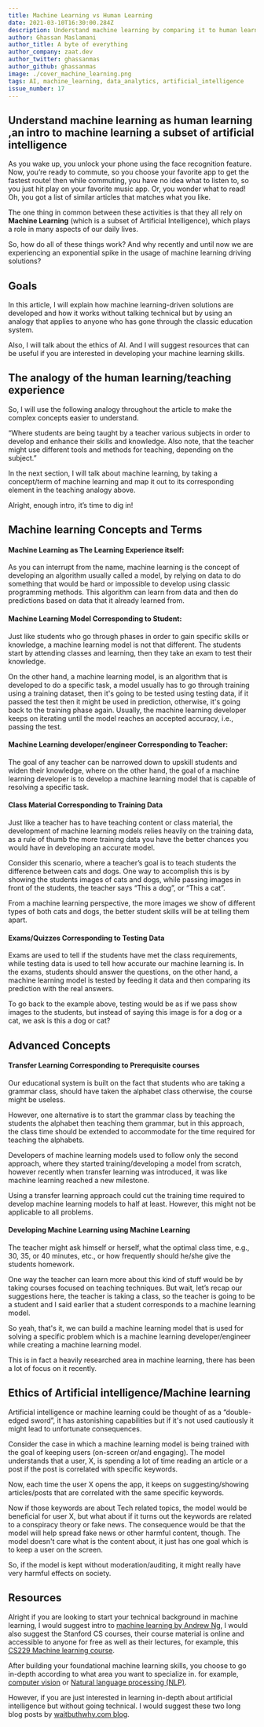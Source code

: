 ```yaml
---
title: Machine Learning vs Human Learning
date: 2021-03-10T16:30:00.284Z
description: Understand machine learning by comparing it to human learning ,an intro to machine learning a subset of artificial intelligence
author: Ghassan Maslamani
author_title: A byte of everything
author_company: zaat.dev
author_twitter: ghassanmas
author_github: ghassanmas
image: ./cover_machine_learning.png
tags: AI, machine_learning, data_analytics, artificial_intelligence
issue_number: 17
---
```


## Understand machine learning as human learning ,an intro to machine learning a subset of artificial intelligence

As you wake up, you unlock your phone using the face recognition feature. Now, you’re ready to commute, so you choose your favorite app to get the fastest route! then while commuting, you have no idea what to listen to, so you just hit play on your favorite music app. Or, you wonder what to read! Oh, you got a list of similar articles that matches what you like.

The one thing in common between these activities is that they all rely on **Machine Learning** (which is a subset of Artificial Intelligence), which plays a role in many aspects of our daily lives. 

So, how do all of these things work? And why recently and until now we are experiencing an exponential spike in the usage of machine learning driving solutions? 

## Goals
In this article, I will explain how machine learning-driven solutions are developed and how it works without talking technical but by using an analogy that applies to anyone who has gone through the classic education system.

Also, I will talk about the ethics of AI. And I will suggest resources that can be useful if you are interested in developing your machine learning skills. 

## The analogy of the human learning/teaching experience
So, I will use the following analogy throughout the article to make the complex concepts  easier to understand.

“Where students are being taught by a teacher various subjects in order to develop and enhance their skills and knowledge. Also note, that the teacher might use different tools and methods for teaching, depending on the subject.”

In the next section, I will talk about machine learning, by taking a concept/term of machine learning and map it out to its corresponding element in the teaching analogy above.

Alright, enough intro, it’s time to dig in!

## Machine learning Concepts and Terms 

#### Machine Learning as The Learning Experience itself:
As you can interrupt from the name, machine learning is the concept of developing an algorithm usually called a model, by relying on data to do something that would be hard or impossible to develop using classic programming methods. This algorithm can learn from data and then do predictions based on data that it already learned from. 



#### Machine Learning Model Corresponding to Student:
Just like students who go through phases in order to gain specific skills or knowledge, a machine learning model is not that different. The students start by attending classes and learning, then they take an exam to test their knowledge.

 On the other hand, a machine learning model, is an algorithm that is developed to do a specific task, a model usually has to go through training using a training dataset, then it's going to be tested using testing data, if it passed the test then it might be used in prediction, otherwise, it's going back to the training phase again. Usually, the machine learning developer keeps on iterating until the model reaches an accepted accuracy, i.e., passing the test. 

#### Machine Learning developer/engineer Corresponding to Teacher:

The goal of any teacher can be narrowed down to upskill students and widen their knowledge, where on the other hand, the goal of a machine learning developer is to develop a machine learning model that is capable of resolving a specific task.

#### Class Material Corresponding to Training Data 
Just like a teacher has to have teaching content or class material, the development of machine learning models relies heavily on the training data, as a rule of thumb the more training data you have the better chances you would have in developing an accurate model. 

Consider this scenario, where a teacher’s goal is to teach students the difference between cats and dogs. One way to accomplish this is by showing the students images of cats and dogs, while passing images in front of the students, the teacher says “This a dog”, or “This a cat”. 

From a machine learning perspective, the more images we show of different types of both cats and dogs, the better student skills will be at telling them apart.



#### Exams/Quizzes Corresponding to Testing Data
Exams are used to tell if the students have met the class requirements, while testing data is used to tell how accurate our machine learning is. In the exams, students should answer the questions, on the other hand, a machine learning model is tested by feeding it data and then comparing its prediction with the real answers.
 
To go back to the example above, testing would be as if we pass show images to the students, but instead of saying this image is for a dog or a cat, we ask is this a dog or cat? 



## Advanced Concepts 


#### Transfer Learning Corresponding to Prerequisite courses 

Our educational system is built on the fact that students who are taking a grammar class, should have taken the alphabet class otherwise, the course might be useless.

However, one alternative is to start the grammar class by teaching the students the alphabet then teaching them grammar, but in this approach, the class time should be extended to accommodate for the time required for teaching the alphabets.

Developers of machine learning models used to follow only the second approach, where they started training/developing a model from scratch, however recently when transfer learning was introduced, it was like machine learning reached a new milestone. 

Using a transfer learning approach could cut the training time required to develop machine learning models to half at least. However, this might not be applicable to all problems. 

#### Developing Machine Learning using Machine Learning
The teacher might ask himself or herself, what the optimal class time, e.g., 30, 35, or 40 minutes, etc., or how frequently should he/she give the students homework.

One way the teacher can learn more about this kind of stuff would be by taking courses focused on teaching techniques. 
But wait, let’s recap our suggestions here, the teacher is taking a class, so the teacher is going to be a student and I said earlier that a student corresponds to a machine learning model. 

So yeah, that's it, we can build a machine learning model that is used for solving a specific problem which is a machine learning developer/engineer while creating a machine learning model. 

This is in fact a heavily researched area in machine learning, there has been a lot of focus on it recently. 



## Ethics of Artificial intelligence/Machine learning
Artificial intelligence or machine learning could be thought of as a “double-edged sword”, it has astonishing capabilities but if it's not used cautiously it might lead to unfortunate consequences. 

Consider the case in which a machine learning model is being trained with the goal of keeping users (on-screen or/and engaging). The model understands that a user, X, is spending a lot of time reading an article or a post if the post is correlated with specific keywords. 
 
Now, each time the user X opens the app, it keeps on suggesting/showing articles/posts that are correlated with the same specific keywords.  

Now if those keywords are about Tech related topics, the model would be beneficial for user X, but what about if it turns out the keywords are related to a conspiracy theory or fake news. The consequence would be that the model will help spread fake news or other harmful content, though. The model doesn't care what is the content about, it just has one goal which is to keep a user on the screen. 

So, if the model is kept without moderation/auditing, it might really have very harmful effects on society.


## Resources
Alright if you are looking to start your technical background in machine learning, I would suggest intro to [machine learning by Andrew Ng](https://www.coursera.org/learn/machine-learning), I would also suggest the Stanford CS courses, their course material is online and accessible to anyone for free as well as their lectures, for example, this [CS229 Machine learning course](https://see.stanford.edu/Course/CS229).

After building your foundational machine learning skills, you choose to go in-depth according to what area you want to specialize in.  for example, [computer vision](http://cs231n.stanford.edu/) or [Natural language processing (NLP)](http://web.stanford.edu/class/cs224n/).

However, if you are just interested in learning in-depth about artificial intelligence but without going technical. I would suggest these two long blog posts by [waitbuthwhy.com blog](https://waitbutwhy.com/2015/01/artificial-intelligence-revolution-1.html). 
